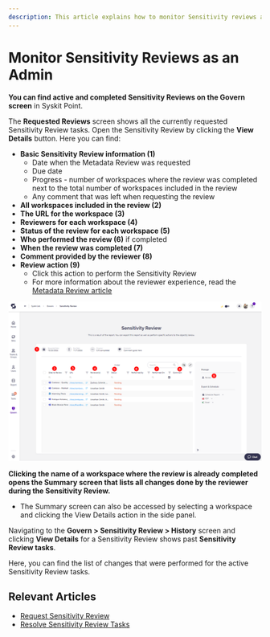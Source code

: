 ```yaml
---
description: This article explains how to monitor Sensitivity reviews as an admin. 
---
```


# Monitor Sensitivity Reviews as an Admin

**You can find active and completed Sensitivity Reviews on the Govern screen** in Syskit Point.

The **Requested Reviews** screen shows all the currently requested Sensitivity Review tasks. 
Open the Sensitivity Review by clicking the **View Details** button.
Here you can find:
* **Basic Sensitivity Review information (1)**
    * Date when the Metadata Review was requested
    * Due date
    * Progress - number of workspaces where the review was completed next to the total number of workspaces included in the review
    * Any comment that was left when requesting the review
* **All workspaces included in the review (2)**
* **The URL for the workspace (3)**
* **Reviewers for each workspace (4)**
* **Status of the review for each workspace (5)** 
* **Who performed the review (6)** if completed
* **When the review was completed (7)**
* **Comment provided by the reviewer (8)**
* **Review action (9)**
    * Click this action to perform the Sensitivity Review
    * For more information about the reviewer experience, read the [Metadata Review article](../../point-collaborators/resolve-governance-tasks/metadata-review.md)

![Sensitivity Review - Govern](../../.gitbook/assets/monitor-sensitivity-review-govern.png)

**Clicking the name of a workspace where the review is already completed opens the Summary screen that lists all changes done by the reviewer during the Sensitivity Review.**
* The Summary screen can also be accessed by selecting a workspace and clicking the View Details action in the side panel.

Navigating to the **Govern > Sensitivity Review > History** screen and clicking **View Details** for a Sensitivity Review shows past **Sensitivity Review tasks**. 

Here, you can find the list of changes that were performed for the active Sensitivity Review tasks.

## Relevant Articles 

* [Request Sensitivity Review](request-sensitivity-review.md)
* [Resolve Sensitivity Review Tasks](../../point-collaborators/resolve-governance-tasks/sensitivity-review.md)